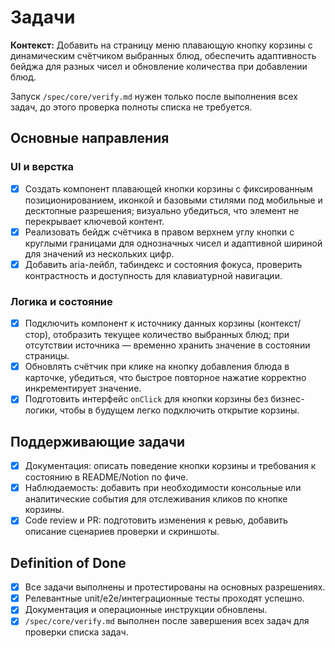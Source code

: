 <!-- SAVE_AS: spec/features/floating-cart/tasks.md -->

# Задачи

**Контекст:** Добавить на страницу меню плавающую кнопку корзины с динамическим счётчиком выбранных блюд, обеспечить адаптивность бейджа для разных чисел и обновление количества при добавлении блюд.

Запуск `/spec/core/verify.md` нужен только после выполнения всех задач, до этого проверка полноты списка не требуется.

## Основные направления

### UI и верстка

- [x] Создать компонент плавающей кнопки корзины с фиксированным позиционированием, иконкой и базовыми стилями под мобильные и десктопные разрешения; визуально убедиться, что элемент не перекрывает ключевой контент.
- [x] Реализовать бейдж счётчика в правом верхнем углу кнопки с круглыми границами для однозначных чисел и адаптивной шириной для значений из нескольких цифр.
- [x] Добавить aria-лейбл, табиндекс и состояния фокуса, проверить контрастность и доступность для клавиатурной навигации.

### Логика и состояние

- [x] Подключить компонент к источнику данных корзины (контекст/стор), отобразить текущее количество выбранных блюд; при отсутствии источника — временно хранить значение в состоянии страницы.
- [x] Обновлять счётчик при клике на кнопку добавления блюда в карточке, убедиться, что быстрое повторное нажатие корректно инкрементирует значение.
- [x] Подготовить интерфейс `onClick` для кнопки корзины без бизнес-логики, чтобы в будущем легко подключить открытие корзины.

## Поддерживающие задачи

- [x] Документация: описать поведение кнопки корзины и требования к состоянию в README/Notion по фиче.
- [x] Наблюдаемость: добавить при необходимости консольные или аналитические события для отслеживания кликов по кнопке корзины.
- [x] Code review и PR: подготовить изменения к ревью, добавить описание сценариев проверки и скриншоты.

## Definition of Done

- [x] Все задачи выполнены и протестированы на основных разрешениях.
- [x] Релевантные unit/e2e/интеграционные тесты проходят успешно.
- [x] Документация и операционные инструкции обновлены.
- [x] `/spec/core/verify.md` выполнен после завершения всех задач для проверки списка задач.
